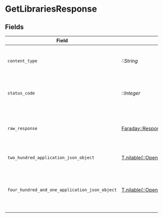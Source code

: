 # GetLibrariesResponse


## Fields

| Field                                                                                                                              | Type                                                                                                                               | Required                                                                                                                           | Description                                                                                                                        |
| ---------------------------------------------------------------------------------------------------------------------------------- | ---------------------------------------------------------------------------------------------------------------------------------- | ---------------------------------------------------------------------------------------------------------------------------------- | ---------------------------------------------------------------------------------------------------------------------------------- |
| `content_type`                                                                                                                     | *::String*                                                                                                                         | :heavy_check_mark:                                                                                                                 | HTTP response content type for this operation                                                                                      |
| `status_code`                                                                                                                      | *::Integer*                                                                                                                        | :heavy_check_mark:                                                                                                                 | HTTP response status code for this operation                                                                                       |
| `raw_response`                                                                                                                     | [Faraday::Response](https://www.rubydoc.info/gems/faraday/Faraday/Response)                                                        | :heavy_check_mark:                                                                                                                 | Raw HTTP response; suitable for custom response parsing                                                                            |
| `two_hundred_application_json_object`                                                                                              | [T.nilable(::OpenApiSDK::Operations::GetLibrariesResponseBody)](../../models/operations/getlibrariesresponsebody.md)               | :heavy_minus_sign:                                                                                                                 | The libraries available on the Server                                                                                              |
| `four_hundred_and_one_application_json_object`                                                                                     | [T.nilable(::OpenApiSDK::Operations::GetLibrariesLibraryResponseBody)](../../models/operations/getlibrarieslibraryresponsebody.md) | :heavy_minus_sign:                                                                                                                 | Unauthorized - Returned if the X-Plex-Token is missing from the header or query.                                                   |